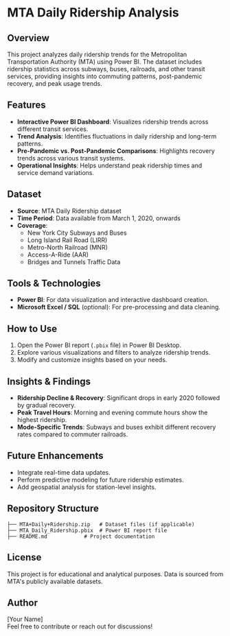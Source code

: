 # MTA Daily Ridership Analysis

## Overview
This project analyzes daily ridership trends for the Metropolitan Transportation Authority (MTA) using Power BI. The dataset includes ridership statistics across subways, buses, railroads, and other transit services, providing insights into commuting patterns, post-pandemic recovery, and peak usage trends.

## Features
- **Interactive Power BI Dashboard**: Visualizes ridership trends across different transit services.
- **Trend Analysis**: Identifies fluctuations in daily ridership and long-term patterns.
- **Pre-Pandemic vs. Post-Pandemic Comparisons**: Highlights recovery trends across various transit systems.
- **Operational Insights**: Helps understand peak ridership times and service demand variations.

## Dataset
- **Source**: MTA Daily Ridership dataset
- **Time Period**: Data available from March 1, 2020, onwards
- **Coverage**:
  - New York City Subways and Buses
  - Long Island Rail Road (LIRR)
  - Metro-North Railroad (MNR)
  - Access-A-Ride (AAR)
  - Bridges and Tunnels Traffic Data

## Tools & Technologies
- **Power BI**: For data visualization and interactive dashboard creation.
- **Microsoft Excel / SQL** (optional): For pre-processing and data cleaning.

## How to Use
1. Open the Power BI report (`.pbix` file) in Power BI Desktop.
2. Explore various visualizations and filters to analyze ridership trends.
3. Modify and customize insights based on your needs.

## Insights & Findings
- **Ridership Decline & Recovery**: Significant drops in early 2020 followed by gradual recovery.
- **Peak Travel Hours**: Morning and evening commute hours show the highest ridership.
- **Mode-Specific Trends**: Subways and buses exhibit different recovery rates compared to commuter railroads.

## Future Enhancements
- Integrate real-time data updates.
- Perform predictive modeling for future ridership estimates.
- Add geospatial analysis for station-level insights.

## Repository Structure
```
├── MTA+Daily+Ridership.zip   # Dataset files (if applicable)
├── MTA_Daily_Ridership.pbix  # Power BI report file
├── README.md            # Project documentation
```

## License
This project is for educational and analytical purposes. Data is sourced from MTA's publicly available datasets.

## Author
[Your Name]  
Feel free to contribute or reach out for discussions!

